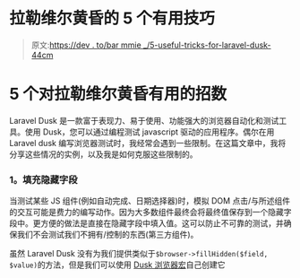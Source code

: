 # 拉勒维尔黄昏的 5 个有用技巧

> 原文:[https://dev . to/bar mmie _/5-useful-tricks-for-laravel-dusk-44cm](https://dev.to/barmmie_/5-useful-tricks-for-laravel-dusk-44cm)

# [](#5-useful-tricks-for-laravel-dusk)5 个对拉勒维尔黄昏有用的招数

Laravel Dusk 是一款富于表现力、易于使用、功能强大的浏览器自动化和测试工具。使用 Dusk，您可以通过编程测试 javascript 驱动的应用程序。偶尔在用 Laravel dusk 编写浏览器测试时，我经常会遇到一些限制。在这篇文章中，我将分享这些情况的实例，以及我是如何克服这些限制的。

### [](#1-filling-hidden-fields)**1。填充隐藏字段**

当测试某些 JS 组件(例如自动完成、日期选择器)时，模拟 DOM 点击/与所述组件的交互可能是费力的编写动作。因为大多数组件最终会将最终值保存到一个隐藏字段中。更方便的做法是直接在隐藏字段中填入值。这可以防止不可靠的测试，并确保我们不会测试我们不拥有/控制的东西(第三方组件)。

虽然 Laravel Dusk 没有为我们提供类似于`$browser->fillHidden($field, $value)`的方法，但是我们可以使用 [Dusk 浏览器宏](https://laravel.com/docs/5.8/dusk#browser-macros)自己创建它